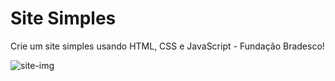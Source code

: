 # Site Simples

Crie um site simples usando HTML, CSS e JavaScript - Fundação Bradesco!

![site-img](https://github.com/Jessicabferreira/site-simples/assets/101604106/59dd9484-8141-4ce7-999a-cfb26441771f)
